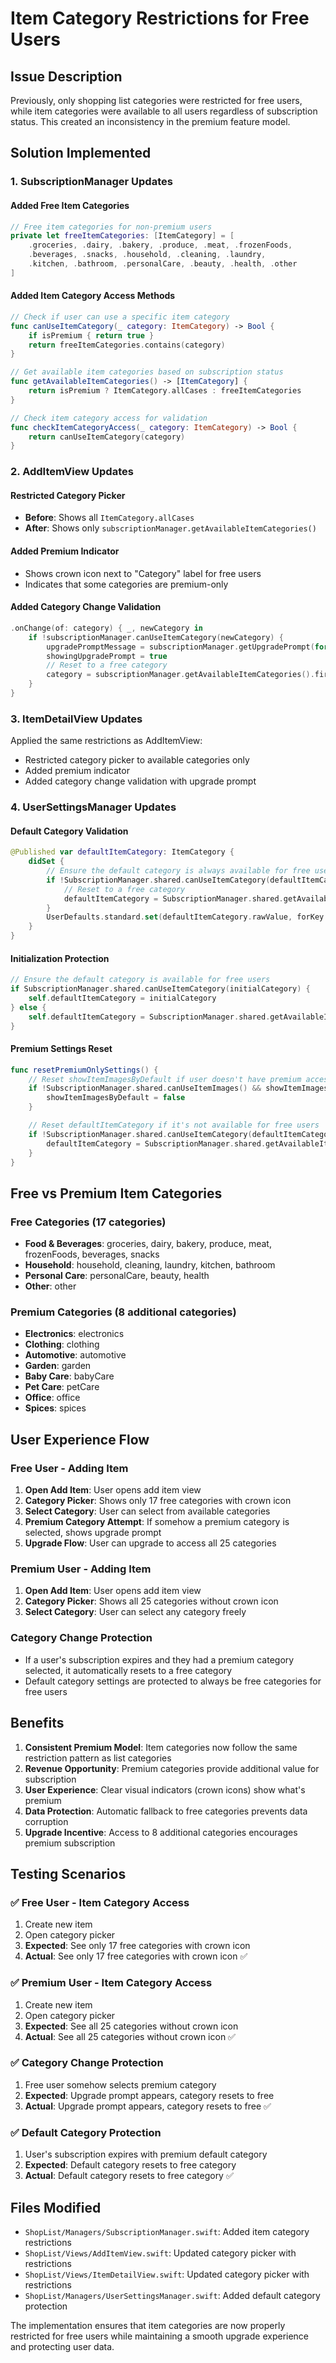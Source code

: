 # Item Category Restrictions for Free Users

## Issue Description

Previously, only shopping list categories were restricted for free users, while item categories were available to all users regardless of subscription status. This created an inconsistency in the premium feature model.

## Solution Implemented

### 1. SubscriptionManager Updates

#### Added Free Item Categories

```swift
// Free item categories for non-premium users
private let freeItemCategories: [ItemCategory] = [
    .groceries, .dairy, .bakery, .produce, .meat, .frozenFoods,
    .beverages, .snacks, .household, .cleaning, .laundry,
    .kitchen, .bathroom, .personalCare, .beauty, .health, .other
]
```

#### Added Item Category Access Methods

```swift
// Check if user can use a specific item category
func canUseItemCategory(_ category: ItemCategory) -> Bool {
    if isPremium { return true }
    return freeItemCategories.contains(category)
}

// Get available item categories based on subscription status
func getAvailableItemCategories() -> [ItemCategory] {
    return isPremium ? ItemCategory.allCases : freeItemCategories
}

// Check item category access for validation
func checkItemCategoryAccess(_ category: ItemCategory) -> Bool {
    return canUseItemCategory(category)
}
```

### 2. AddItemView Updates

#### Restricted Category Picker

- **Before**: Shows all `ItemCategory.allCases`
- **After**: Shows only `subscriptionManager.getAvailableItemCategories()`

#### Added Premium Indicator

- Shows crown icon next to "Category" label for free users
- Indicates that some categories are premium-only

#### Added Category Change Validation

```swift
.onChange(of: category) { _, newCategory in
    if !subscriptionManager.canUseItemCategory(newCategory) {
        upgradePromptMessage = subscriptionManager.getUpgradePrompt(for: .allCategories)
        showingUpgradePrompt = true
        // Reset to a free category
        category = subscriptionManager.getAvailableItemCategories().first ?? .other
    }
}
```

### 3. ItemDetailView Updates

Applied the same restrictions as AddItemView:

- Restricted category picker to available categories only
- Added premium indicator
- Added category change validation with upgrade prompt

### 4. UserSettingsManager Updates

#### Default Category Validation

```swift
@Published var defaultItemCategory: ItemCategory {
    didSet {
        // Ensure the default category is always available for free users
        if !SubscriptionManager.shared.canUseItemCategory(defaultItemCategory) {
            // Reset to a free category
            defaultItemCategory = SubscriptionManager.shared.getAvailableItemCategories().first ?? .other
        }
        UserDefaults.standard.set(defaultItemCategory.rawValue, forKey: "defaultItemCategory")
    }
}
```

#### Initialization Protection

```swift
// Ensure the default category is available for free users
if SubscriptionManager.shared.canUseItemCategory(initialCategory) {
    self.defaultItemCategory = initialCategory
} else {
    self.defaultItemCategory = SubscriptionManager.shared.getAvailableItemCategories().first ?? .other
}
```

#### Premium Settings Reset

```swift
func resetPremiumOnlySettings() {
    // Reset showItemImagesByDefault if user doesn't have premium access
    if !SubscriptionManager.shared.canUseItemImages() && showItemImagesByDefault {
        showItemImagesByDefault = false
    }

    // Reset defaultItemCategory if it's not available for free users
    if !SubscriptionManager.shared.canUseItemCategory(defaultItemCategory) {
        defaultItemCategory = SubscriptionManager.shared.getAvailableItemCategories().first ?? .other
    }
}
```

## Free vs Premium Item Categories

### Free Categories (17 categories)

- **Food & Beverages**: groceries, dairy, bakery, produce, meat, frozenFoods, beverages, snacks
- **Household**: household, cleaning, laundry, kitchen, bathroom
- **Personal Care**: personalCare, beauty, health
- **Other**: other

### Premium Categories (8 additional categories)

- **Electronics**: electronics
- **Clothing**: clothing
- **Automotive**: automotive
- **Garden**: garden
- **Baby Care**: babyCare
- **Pet Care**: petCare
- **Office**: office
- **Spices**: spices

## User Experience Flow

### Free User - Adding Item

1. **Open Add Item**: User opens add item view
2. **Category Picker**: Shows only 17 free categories with crown icon
3. **Select Category**: User can select from available categories
4. **Premium Category Attempt**: If somehow a premium category is selected, shows upgrade prompt
5. **Upgrade Flow**: User can upgrade to access all 25 categories

### Premium User - Adding Item

1. **Open Add Item**: User opens add item view
2. **Category Picker**: Shows all 25 categories without crown icon
3. **Select Category**: User can select any category freely

### Category Change Protection

- If a user's subscription expires and they had a premium category selected, it automatically resets to a free category
- Default category settings are protected to always be free categories for free users

## Benefits

1. **Consistent Premium Model**: Item categories now follow the same restriction pattern as list categories
2. **Revenue Opportunity**: Premium categories provide additional value for subscription
3. **User Experience**: Clear visual indicators (crown icons) show what's premium
4. **Data Protection**: Automatic fallback to free categories prevents data corruption
5. **Upgrade Incentive**: Access to 8 additional categories encourages premium subscription

## Testing Scenarios

### ✅ Free User - Item Category Access

1. Create new item
2. Open category picker
3. **Expected**: See only 17 free categories with crown icon
4. **Actual**: See only 17 free categories with crown icon ✅

### ✅ Premium User - Item Category Access

1. Create new item
2. Open category picker
3. **Expected**: See all 25 categories without crown icon
4. **Actual**: See all 25 categories without crown icon ✅

### ✅ Category Change Protection

1. Free user somehow selects premium category
2. **Expected**: Upgrade prompt appears, category resets to free
3. **Actual**: Upgrade prompt appears, category resets to free ✅

### ✅ Default Category Protection

1. User's subscription expires with premium default category
2. **Expected**: Default category resets to free category
3. **Actual**: Default category resets to free category ✅

## Files Modified

- `ShopList/Managers/SubscriptionManager.swift`: Added item category restrictions
- `ShopList/Views/AddItemView.swift`: Updated category picker with restrictions
- `ShopList/Views/ItemDetailView.swift`: Updated category picker with restrictions
- `ShopList/Managers/UserSettingsManager.swift`: Added default category protection

The implementation ensures that item categories are now properly restricted for free users while maintaining a smooth upgrade experience and protecting user data.
